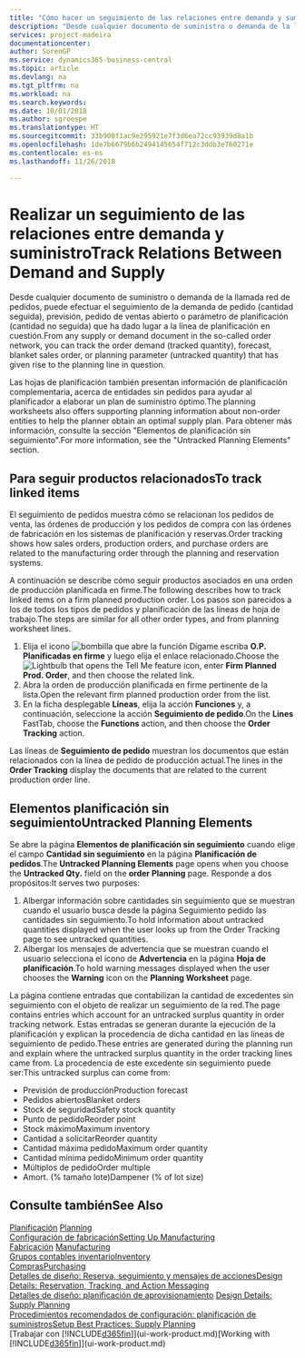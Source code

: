 ```yaml
---
title: "Cómo hacer un seguimiento de las relaciones entre demanda y suministro | Documentos de Microsoft"
description: "Desde cualquier documento de suministro o demanda de la llamada red de pedidos, puede efectuar el seguimiento de la demanda de pedido (cantidad seguida), previsión, pedido de ventas abierto o parámetro de planificación (cantidad no seguida) que ha dado lugar a la línea de planificación en cuestión."
services: project-madeira
documentationcenter: 
author: SorenGP
ms.service: dynamics365-business-central
ms.topic: article
ms.devlang: na
ms.tgt_pltfrm: na
ms.workload: na
ms.search.keywords: 
ms.date: 10/01/2018
ms.author: sgroespe
ms.translationtype: HT
ms.sourcegitcommit: 33b900f1ac9e295921e7f3d6ea72cc93939d8a1b
ms.openlocfilehash: 1de7b6679b6b2494145654f712c3ddb3e760271e
ms.contentlocale: es-es
ms.lasthandoff: 11/26/2018

---
```

# <a name="track-relations-between-demand-and-supply"></a><span data-ttu-id="e2e1d-103">Realizar un seguimiento de las relaciones entre demanda y suministro</span><span class="sxs-lookup"><span data-stu-id="e2e1d-103">Track Relations Between Demand and Supply</span></span>
<span data-ttu-id="e2e1d-104">Desde cualquier documento de suministro o demanda de la llamada red de pedidos, puede efectuar el seguimiento de la demanda de pedido (cantidad seguida), previsión, pedido de ventas abierto o parámetro de planificación (cantidad no seguida) que ha dado lugar a la línea de planificación en cuestión.</span><span class="sxs-lookup"><span data-stu-id="e2e1d-104">From any supply or demand document in the so-called order network, you can track the order demand (tracked quantity), forecast, blanket sales order, or planning parameter (untracked quantity) that has given rise to the planning line in question.</span></span>

<span data-ttu-id="e2e1d-105">Las hojas de planificación también presentan información de planificación complementaria, acerca de entidades sin pedidos para ayudar al planificador a elaborar un plan de suministro óptimo.</span><span class="sxs-lookup"><span data-stu-id="e2e1d-105">The planning worksheets also offers supporting planning information about non-order entities to help the planner obtain an optimal supply plan.</span></span> <span data-ttu-id="e2e1d-106">Para obtener más información, consulte la sección "Elementos de planificación sin seguimiento".</span><span class="sxs-lookup"><span data-stu-id="e2e1d-106">For more information, see the "Untracked Planning Elements" section.</span></span>

## <a name="to-track-linked-items"></a><span data-ttu-id="e2e1d-107">Para seguir productos relacionados</span><span class="sxs-lookup"><span data-stu-id="e2e1d-107">To track linked items</span></span>
<span data-ttu-id="e2e1d-108">El seguimiento de pedidos muestra cómo se relacionan los pedidos de venta, las órdenes de producción y los pedidos de compra con las órdenes de fabricación en los sistemas de planificación y reservas.</span><span class="sxs-lookup"><span data-stu-id="e2e1d-108">Order tracking shows how sales orders, production orders, and purchase orders are related to the manufacturing order through the planning and reservation systems.</span></span>

<span data-ttu-id="e2e1d-109">A continuación se describe cómo seguir productos asociados en una orden de producción planificada en firme.</span><span class="sxs-lookup"><span data-stu-id="e2e1d-109">The following describes how to track linked items on a firm planned production order.</span></span> <span data-ttu-id="e2e1d-110">Los pasos son parecidos a los de todos los tipos de pedidos y planificación de las líneas de hoja de trabajo.</span><span class="sxs-lookup"><span data-stu-id="e2e1d-110">The steps are similar for all other order types, and from planning worksheet lines.</span></span>

1. <span data-ttu-id="e2e1d-111">Elija el icono ![bombilla que abre la función Dígame](media/ui-search/search_small.png "Dígame que desea hacer") escriba **O.P. Planificadas en firme** y luego elija el enlace relacionado.</span><span class="sxs-lookup"><span data-stu-id="e2e1d-111">Choose the ![Lightbulb that opens the Tell Me feature](media/ui-search/search_small.png "Tell me what you want to do") icon, enter **Firm Planned Prod. Order**, and then choose the related link.</span></span>
2. <span data-ttu-id="e2e1d-112">Abra la orden de producción planificada en firme pertinente de la lista.</span><span class="sxs-lookup"><span data-stu-id="e2e1d-112">Open the relevant firm planned production order from the list.</span></span>
3. <span data-ttu-id="e2e1d-113">En la ficha desplegable **Líneas**, elija la acción **Funciones** y, a continuación, seleccione la acción **Seguimiento de pedido**.</span><span class="sxs-lookup"><span data-stu-id="e2e1d-113">On the **Lines** FastTab, choose the **Functions** action, and then choose the **Order Tracking** action.</span></span>

<span data-ttu-id="e2e1d-114">Las líneas de **Seguimiento de pedido** muestran los documentos que están relacionados con la línea de pedido de producción actual.</span><span class="sxs-lookup"><span data-stu-id="e2e1d-114">The lines in the **Order Tracking** display the documents that are related to the current production order line.</span></span>

## <a name="untracked-planning-elements"></a><span data-ttu-id="e2e1d-115">Elementos planificación sin seguimiento</span><span class="sxs-lookup"><span data-stu-id="e2e1d-115">Untracked Planning Elements</span></span>
<span data-ttu-id="e2e1d-116">Se abre la página **Elementos de planificación sin seguimiento** cuando elige el campo **Cantidad sin seguimiento** en la página **Planificación de pedidos**.</span><span class="sxs-lookup"><span data-stu-id="e2e1d-116">The **Untracked Planning Elements** page opens when you choose the **Untracked Qty.** field on the **order Planning** page.</span></span> <span data-ttu-id="e2e1d-117">Responde a dos propósitos:</span><span class="sxs-lookup"><span data-stu-id="e2e1d-117">It serves two purposes:</span></span>

1. <span data-ttu-id="e2e1d-118">Albergar información sobre cantidades sin seguimiento que se muestran cuando el usuario busca desde la página Seguimiento pedido las cantidades sin seguimiento.</span><span class="sxs-lookup"><span data-stu-id="e2e1d-118">To hold information about untracked quantities displayed when the user looks up from the Order Tracking page to see untracked quantities.</span></span>
2. <span data-ttu-id="e2e1d-119">Albergar los mensajes de advertencia que se muestran cuando el usuario selecciona el icono de **Advertencia** en la página **Hoja de planificación**.</span><span class="sxs-lookup"><span data-stu-id="e2e1d-119">To hold warning messages displayed when the user chooses the **Warning** icon on the **Planning Worksheet** page.</span></span>

<span data-ttu-id="e2e1d-120">La página contiene entradas que contabilizan la cantidad de excedentes sin seguimiento con el objeto de realizar un seguimiento de la red.</span><span class="sxs-lookup"><span data-stu-id="e2e1d-120">The page contains entries which account for an untracked surplus quantity in order tracking network.</span></span> <span data-ttu-id="e2e1d-121">Estas entradas se generan durante la ejecución de la planificación y explican la procedencia de dicha cantidad en las líneas de seguimiento de pedido.</span><span class="sxs-lookup"><span data-stu-id="e2e1d-121">These entries are generated during the planning run and explain where the untracked surplus quantity in the order tracking lines came from.</span></span> <span data-ttu-id="e2e1d-122">La procedencia de este excedente sin seguimiento puede ser:</span><span class="sxs-lookup"><span data-stu-id="e2e1d-122">This untracked surplus can come from:</span></span>

- <span data-ttu-id="e2e1d-123">Previsión de producción</span><span class="sxs-lookup"><span data-stu-id="e2e1d-123">Production forecast</span></span>
- <span data-ttu-id="e2e1d-124">Pedidos abiertos</span><span class="sxs-lookup"><span data-stu-id="e2e1d-124">Blanket orders</span></span>
- <span data-ttu-id="e2e1d-125">Stock de seguridad</span><span class="sxs-lookup"><span data-stu-id="e2e1d-125">Safety stock quantity</span></span>
- <span data-ttu-id="e2e1d-126">Punto de pedido</span><span class="sxs-lookup"><span data-stu-id="e2e1d-126">Reorder point</span></span>
- <span data-ttu-id="e2e1d-127">Stock máximo</span><span class="sxs-lookup"><span data-stu-id="e2e1d-127">Maximum inventory</span></span>
- <span data-ttu-id="e2e1d-128">Cantidad a solicitar</span><span class="sxs-lookup"><span data-stu-id="e2e1d-128">Reorder quantity</span></span>
- <span data-ttu-id="e2e1d-129">Cantidad máxima pedido</span><span class="sxs-lookup"><span data-stu-id="e2e1d-129">Maximum order quantity</span></span>
- <span data-ttu-id="e2e1d-130">Cantidad mínima pedido</span><span class="sxs-lookup"><span data-stu-id="e2e1d-130">Minimum order quantity</span></span>
- <span data-ttu-id="e2e1d-131">Múltiplos de pedido</span><span class="sxs-lookup"><span data-stu-id="e2e1d-131">Order multiple</span></span>
- <span data-ttu-id="e2e1d-132">Amort. (% tamaño lote)</span><span class="sxs-lookup"><span data-stu-id="e2e1d-132">Dampener (% of lot size)</span></span>

## <a name="see-also"></a><span data-ttu-id="e2e1d-133">Consulte también</span><span class="sxs-lookup"><span data-stu-id="e2e1d-133">See Also</span></span>  
<span data-ttu-id="e2e1d-134">[Planificación](production-planning.md) </span><span class="sxs-lookup"><span data-stu-id="e2e1d-134">[Planning](production-planning.md) </span></span>  
[<span data-ttu-id="e2e1d-135">Configuración de fabricación</span><span class="sxs-lookup"><span data-stu-id="e2e1d-135">Setting Up Manufacturing</span></span>](production-configure-production-processes.md)  
<span data-ttu-id="e2e1d-136">[Fabricación](production-manage-manufacturing.md)  </span><span class="sxs-lookup"><span data-stu-id="e2e1d-136">[Manufacturing](production-manage-manufacturing.md)  </span></span>  
[<span data-ttu-id="e2e1d-137">Grupos contables inventario</span><span class="sxs-lookup"><span data-stu-id="e2e1d-137">Inventory</span></span>](inventory-manage-inventory.md)  
[<span data-ttu-id="e2e1d-138">Compras</span><span class="sxs-lookup"><span data-stu-id="e2e1d-138">Purchasing</span></span>](purchasing-manage-purchasing.md)  
[<span data-ttu-id="e2e1d-139">Detalles de diseño: Reserva, seguimiento y mensajes de acciones</span><span class="sxs-lookup"><span data-stu-id="e2e1d-139">Design Details: Reservation, Tracking, and Action Messaging</span></span>](design-details-reservation-order-tracking-and-action-messaging.md)  
<span data-ttu-id="e2e1d-140">[Detalles de diseño: planificación de aprovisionamiento](design-details-supply-planning.md) </span><span class="sxs-lookup"><span data-stu-id="e2e1d-140">[Design Details: Supply Planning](design-details-supply-planning.md) </span></span>  
[<span data-ttu-id="e2e1d-141">Procedimientos recomendados de configuración: planificación de suministros</span><span class="sxs-lookup"><span data-stu-id="e2e1d-141">Setup Best Practices: Supply Planning</span></span>](setup-best-practices-supply-planning.md)  
<span data-ttu-id="e2e1d-142">[Trabajar con [!INCLUDE[d365fin](includes/d365fin_md.md)]](ui-work-product.md)</span><span class="sxs-lookup"><span data-stu-id="e2e1d-142">[Working with [!INCLUDE[d365fin](includes/d365fin_md.md)]](ui-work-product.md)</span></span>

